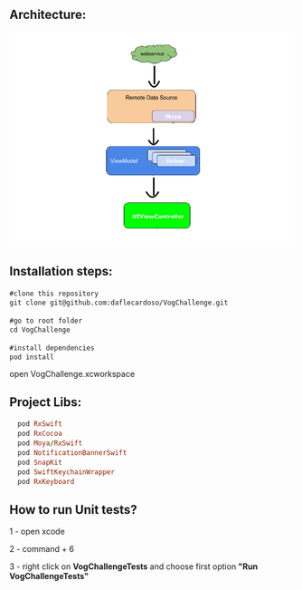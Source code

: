 ## Architecture:

![Architecture](https://github.com/daflecardoso/VogChallenge/blob/master/architecture.png)

## Installation steps:

```shell
#clone this repository
git clone git@github.com:daflecardoso/VogChallenge.git

#go to root folder
cd VogChallenge

#install dependencies
pod install
```

open VogChallenge.xcworkspace

## Project Libs:

```ruby
  pod RxSwift
  pod RxCocoa
  pod Moya/RxSwift
  pod NotificationBannerSwift
  pod SnapKit
  pod SwiftKeychainWrapper
  pod RxKeyboard
```

## How to run Unit tests?

1 - open xcode

2 - command + 6

3 - right click on **VogChallengeTests** and choose first option **"Run VogChallengeTests"**
